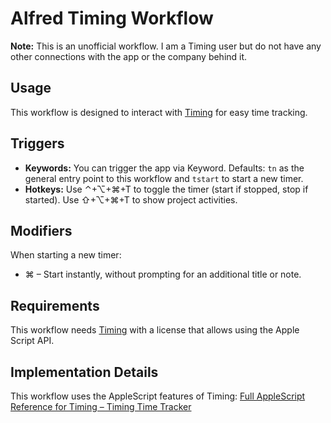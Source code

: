# Alfred Timing Workflow
**Note:** This is an unofficial workflow. I am a Timing user but do not have any other connections with the app or the company behind it.

## Usage
This workflow is designed to interact with [Timing](https://timingapp.com) for easy time tracking.

## Triggers
- **Keywords:** You can trigger the app via Keyword. Defaults: `tn` as the general entry point to this workflow and `tstart` to start a new timer.
- **Hotkeys:** Use ⌃+⌥+⌘+T to toggle the timer (start if stopped, stop if started). Use ⇧+⌥+⌘+T to show project activities.

## Modifiers
When starting a new timer:
- ⌘ – Start instantly, without prompting for an additional title or note.

## Requirements
This workflow needs [Timing](https://timingapp.com) with a license that allows using the Apple Script API.

## Implementation Details
This workflow uses the AppleScript features of Timing: [Full AppleScript Reference for Timing – Timing Time Tracker](https://timingapp.com/help/applescript)
